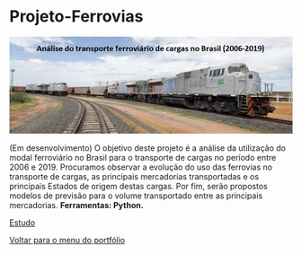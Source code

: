 # Projeto-Ferrovias
 
 ![banner](https://github.com/twpinter/Projeto-Ferrovias/blob/master/banner-ferrovias.png)

(Em desenvolvimento) O objetivo deste projeto é a análise da utilização do modal ferroviário no Brasil para o transporte de cargas no período entre 2006 e 2019. Procuramos observar a evolução do uso das ferrovias no transporte de cargas, as principais mercadorias transportadas e os principais Estados de origem destas cargas. Por fim, serão propostos modelos de previsão para o volume transportado entre as principais mercadorias. **Ferramentas: Python.**

[Estudo](https://github.com/twpinter/Projeto-Ferrovias/blob/master/Ferrovias-pandas.ipynb)

[Voltar para o menu do portfólio](https://github.com/twpinter/Portfolio)



